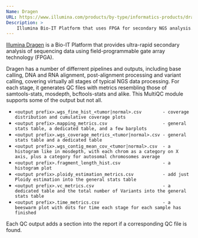 ```yaml
---
Name: Dragen
URL: https://www.illumina.com/products/by-type/informatics-products/dragen-bio-it-platform.html
Description: >
    Illumina Bio-IT Platform that uses FPGA for secondary NGS analysis.
---
```


[Illumina Dragen](https://www.illumina.com/products/by-type/informatics-products/dragen-bio-it-platform.html) 
is a Bio-IT Platform that provides ultra-rapid secondary analysis of sequencing data using field-programmable 
gate array technology (FPGA).

Dragen has a number of differrent pipelines and outputs, including base calling, DNA and RNA alignment,
post-alignment processing and variant calling, covering virtually all stages of typical NGS data processing.
For each stage, it generates QC files with metrics resembling those of samtools-stats, mosdepth, bcftools-stats 
and alike. This MultiQC module supports some of the output but not all.

- `<output prefix>.wgs_fine_hist_<tumor|normal>.csv        - coverage distribution and cumulative coverage plots`
- `<output prefix>.mapping_metrics.csv                     - general stats table, a dedicated table, and a few barplots`
- `<output prefix>.wgs_coverage_metrics_<tumor|normal>.csv - general stats table and a dedicated table`
- `<output prefix>.wgs_contig_mean_cov_<tumor|normal>.csv  - a histogram like in mosdepth, with each chrom as a category on X axis, plus a category for autosomal chromosomes average`
- `<output prefix>.fragment_length_hist.csv                - a histogram plot`
- `<output prefix>.ploidy_estimation_metrics.csv           - add just Ploidy estimation into the general stats table`
- `<output prefix>.vc_metrics.csv                          - a dedicated table and the total number of Variants into the general stats table`
- `<output prefix>.time_metrics.csv                        - a beeswarm plot with dots for time each stage for each sample has finished`

Each QC output adds a section into the report if a corresponding QC file is found.
